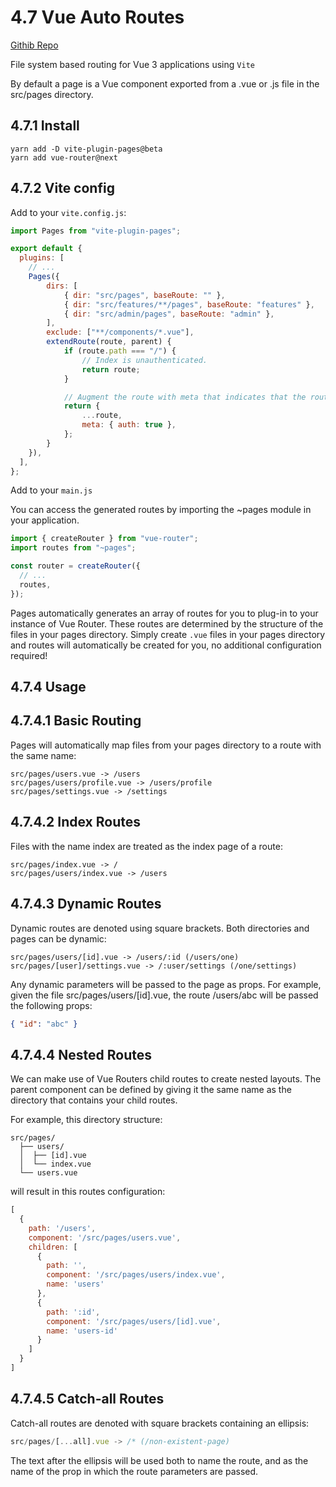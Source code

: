 # 4.7 Vue Auto Routes

[Githib Repo](https://github.com/hannoeru/vite-plugin-pages)

File system based routing for Vue 3 applications using `Vite`

By default a page is a Vue component exported from a .vue or .js file in the src/pages directory.

## 4.7.1 Install

```shell
yarn add -D vite-plugin-pages@beta
yarn add vue-router@next
```

## 4.7.2 Vite config
Add to your `vite.config.js`:

```js
import Pages from "vite-plugin-pages";

export default {
  plugins: [
    // ...
    Pages({
        dirs: [
            { dir: "src/pages", baseRoute: "" },
            { dir: "src/features/**/pages", baseRoute: "features" },
            { dir: "src/admin/pages", baseRoute: "admin" },
        ],
        exclude: ["**/components/*.vue"],
        extendRoute(route, parent) {
            if (route.path === "/") {
                // Index is unauthenticated.
                return route;
            }

            // Augment the route with meta that indicates that the route requires authentication.
            return {
                ...route,
                meta: { auth: true },
            };
        }
    }),
  ],
};
```

Add to your `main.js`

You can access the generated routes by importing the ~pages module in your application.

```js
import { createRouter } from "vue-router";
import routes from "~pages";

const router = createRouter({
  // ...
  routes,
});
```

Pages automatically generates an array of routes for you to plug-in to your instance of Vue Router. These routes are determined by the structure of the files in your pages directory. Simply create `.vue` files in your pages directory and routes will automatically be created for you, no additional configuration required!

## 4.7.4 Usage

## 4.7.4.1 Basic Routing

Pages will automatically map files from your pages directory to a route with the same name:

```
src/pages/users.vue -> /users
src/pages/users/profile.vue -> /users/profile
src/pages/settings.vue -> /settings
```

## 4.7.4.2 Index Routes
Files with the name index are treated as the index page of a route:

```
src/pages/index.vue -> /
src/pages/users/index.vue -> /users
```

## 4.7.4.3 Dynamic Routes
Dynamic routes are denoted using square brackets. Both directories and pages can be dynamic:

```
src/pages/users/[id].vue -> /users/:id (/users/one)
src/pages/[user]/settings.vue -> /:user/settings (/one/settings)
```

Any dynamic parameters will be passed to the page as props. For example, given the file src/pages/users/[id].vue, the route /users/abc will be passed the following props:

```json
{ "id": "abc" }
```

## 4.7.4.4 Nested Routes
We can make use of Vue Routers child routes to create nested layouts. The parent component can be defined by giving it the same name as the directory that contains your child routes.

For example, this directory structure:

```
src/pages/
  ├── users/
  │  ├── [id].vue
  │  └── index.vue
  └── users.vue
```

will result in this routes configuration:

```js
[
  {
    path: '/users',
    component: '/src/pages/users.vue',
    children: [
      {
        path: '',
        component: '/src/pages/users/index.vue',
        name: 'users'
      },
      {
        path: ':id',
        component: '/src/pages/users/[id].vue',
        name: 'users-id'
      }
    ]
  }
]
```

## 4.7.4.5 Catch-all Routes

Catch-all routes are denoted with square brackets containing an ellipsis:

```js
src/pages/[...all].vue -> /* (/non-existent-page)
```

The text after the ellipsis will be used both to name the route, and as the name of the prop in which the route parameters are passed.